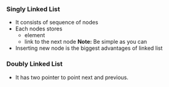 ### Singly Linked List
- It consists of sequence of nodes
- Each nodes stores
  * element
  * link to the next node
**Note:** Be simple as you can
- Inserting new node is the biggest advantages of linked list

### Doubly Linked List
- It has two pointer to point next and previous.
